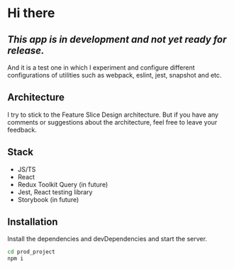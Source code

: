 # Hi there

## _This app is in development and not yet ready for release._

And it is a test one in which I experiment and configure different configurations of utilities such as webpack, eslint, jest, snapshot and etc.

## Architecture

I try to stick to the Feature Slice Design architecture. But if you have any comments or suggestions about the architecture, feel free to leave your feedback.

## Stack

- JS/TS
- React
- Redux Toolkit Query (in future)
- Jest, React testing library
- Storybook (in future)

## Installation

Install the dependencies and devDependencies and start the server.

```sh
cd prod_project
npm i
```
